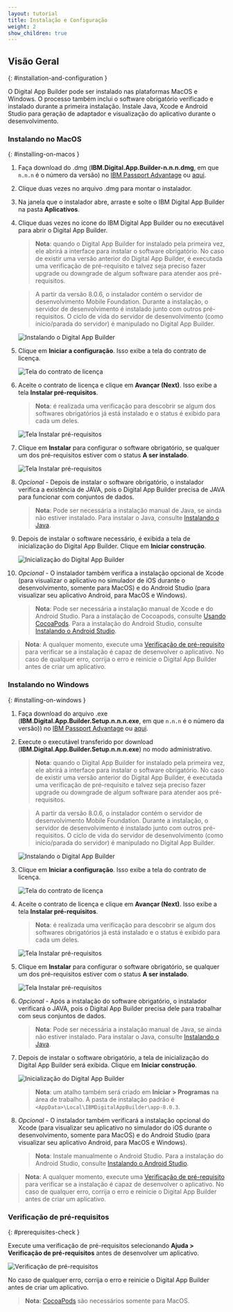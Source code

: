 ```yaml
---
layout: tutorial
title: Instalação e Configuração
weight: 2
show_children: true
---
```

<!-- NLS_CHARSET=UTF-8 -->
## Visão Geral
{: #installation-and-configuration }

O Digital App Builder pode ser instalado nas plataformas MacOS e Windows. O processo também inclui o software obrigatório verificado e instalado durante a primeira instalação. Instale Java, Xcode e Android Studio para geração de adaptador e visualização do aplicativo durante o desenvolvimento.

### Instalando no MacOS
{: #installing-on-macos }

1. Faça download do .dmg (**IBM.Digital.App.Builder-n.n.n.dmg**, em que `n.n.n` é o número da versão) no [IBM Passport Advantage](https://www.ibm.com/software/passportadvantage/) ou [aqui](https://github.com/MobileFirst-Platform-Developer-Center/Digital-App-Builder/releases).
2. Clique duas vezes no arquivo .dmg para montar o instalador.
3. Na janela que o instalador abre, arraste e solte o IBM Digital App Builder na pasta **Aplicativos**.
4. Clique duas vezes no ícone do IBM Digital App Builder ou no executável para abrir o Digital App Builder.
    >**Nota**: quando o Digital App Builder for instalado pela primeira vez, ele abrirá a interface para instalar o software obrigatório. No caso de existir uma versão anterior do Digital App Builder, é executada uma verificação de pré-requisito e talvez seja preciso fazer upgrade ou downgrade de algum software para atender aos pré-requisitos.
    
    >A partir da versão 8.0.6, o instalador contém o servidor de desenvolvimento Mobile Foundation. Durante a instalação, o servidor de desenvolvimento é instalado junto com outros pré-requisitos. O ciclo de vida do servidor de desenvolvimento (como início/parada do servidor) é manipulado no Digital App Builder.
    
    ![Instalando o Digital App Builder](dab-install-startup.png)

5. Clique em **Iniciar a configuração**. Isso exibe a tela do contrato de licença.

    ![Tela do contrato de licença](dab-install-license.png)

6. Aceite o contrato de licença e clique em **Avançar (Next)**. Isso exibe a tela **Instalar pré-requisitos**.
    >**Nota**: é realizada uma verificação para descobrir se algum dos softwares obrigatórios já está instalado e o status é exibido para cada um deles.

    ![Tela Instalar pré-requisitos](dab-install-prereq.png)

7. Clique em **Instalar** para configurar o software obrigatório, se qualquer um dos pré-requisitos estiver com o status **A ser instalado**.

    ![Tela Instalar pré-requisitos](dab-install-prereq-tobeinstalled.png)

8. *Opcional* - Depois de instalar o software obrigatório, o instalador verifica a existência de JAVA, pois o Digital App Builder precisa de JAVA para funcionar com conjuntos de dados. 
    >**Nota**: Pode ser necessária a instalação manual de Java, se ainda não estiver instalado. Para instalar o Java, consulte [Instalando o Java](https://www.java.com/en/download/help/download_options.xml).

9. Depois de instalar o software necessário, é exibida a tela de inicialização do Digital App Builder. Clique em **Iniciar construção**.

    ![Inicialização do Digital App Builder](dab-install-startup-screen.png)

10. *Opcional* - O instalador também verifica a instalação opcional de Xcode (para visualizar o aplicativo no simulador de iOS durante o desenvolvimento, somente para MacOS) e do Android Studio (para visualizar seu aplicativo Android, para MacOS e Windows).
    >**Nota**: Pode ser necessária a instalação manual de Xcode e do Android Studio. Para a instalação de Cocoapods, consulte [Usando CocoaPods](https://guides.cocoapods.org/using/using-cocoapods). Para a instalação do Android Studio, consulte [Instalando o Android Studio](https://developer.android.com/studio/). 

>**Nota**: A qualquer momento, execute uma [Verificação de pré-requisito](#prerequisites-check) para verificar se a instalação é capaz de desenvolver o aplicativo. No caso de qualquer erro, corrija o erro e reinicie o Digital App Builder antes de criar um aplicativo.

### Instalando no Windows
{: #installing-on-windows }

1. Faça download do arquivo .exe (**IBM.Digital.App.Builder.Setup.n.n.n.exe**, em que `n.n.n` é o número da versão)) no [IBM Passport Advantage](https://www.ibm.com/software/passportadvantage/) ou [aqui](https://github.com/MobileFirst-Platform-Developer-Center/Digital-App-Builder/releases).
2. Execute o executável transferido por download (**IBM.Digital.App.Builder.Setup.n.n.n.exe**) no modo administrativo.
    >**Nota**: quando o Digital App Builder for instalado pela primeira vez, ele abrirá a interface para instalar o software obrigatório. No caso de existir uma versão anterior do Digital App Builder, é executada uma verificação de pré-requisito e talvez seja preciso fazer upgrade ou downgrade de algum software para atender aos pré-requisitos.
    
    >A partir da versão 8.0.6, o instalador contém o servidor de desenvolvimento Mobile Foundation. Durante a instalação, o servidor de desenvolvimento é instalado junto com outros pré-requisitos. O ciclo de vida do servidor de desenvolvimento (como início/parada do servidor) é manipulado no Digital App Builder.

    ![Instalando o Digital App Builder](dab-install-startup.png)

3. Clique em **Iniciar a configuração**. Isso exibe a tela do contrato de licença.

    ![Tela do contrato de licença](dab-install-license.png)

4. Aceite o contrato de licença e clique em **Avançar (Next)**. Isso exibe a tela **Instalar pré-requisitos**.
    >**Nota**: é realizada uma verificação para descobrir se algum dos softwares obrigatórios já está instalado e o status é exibido para cada um deles.

    ![Tela Instalar pré-requisitos](dab-install-prereq.png)

5. Clique em **Instalar** para configurar o software obrigatório, se qualquer um dos pré-requisitos estiver com o status **A ser instalado**.

    ![Tela Instalar pré-requisitos](dab-install-prereq-tobeinstalled.png)

6. *Opcional* - Após a instalação do software obrigatório, o instalador verificará o JAVA, pois o Digital App Builder precisa dele para trabalhar com seus conjuntos de dados. 
    >**Nota**: Pode ser necessária a instalação manual de Java, se ainda não estiver instalado. Para instalar o Java, consulte [Instalando o Java](https://www.java.com/en/download/help/download_options.xml).

7. Depois de instalar o software obrigatório, a tela de inicialização do Digital App Builder será exibida. Clique em **Iniciar construção**.

    ![Inicialização do Digital App Builder](dab-install-startup-screen.png)

    >**Nota**: um atalho também será criado em **Iniciar > Programas** na área de trabalho. A pasta de instalação padrão é `<AppData>\Local\IBMDigitalAppBuilder\app-8.0.3`.

8. *Opcional* - O instalador também verificará a instalação opcional do Xcode (para visualizar seu aplicativo no simulador do iOS durante o desenvolvimento, somente para MacOS) e do Android Studio (para visualizar seu aplicativo Android, para MacOS e Windows).
    >**Nota**: Instale manualmente o Android Studio. Para a instalação do Android Studio, consulte [Instalando o Android Studio](https://developer.android.com/studio/). 

>**Nota**: A qualquer momento, execute uma [Verificação de pré-requisito](#prerequisites-check) para verificar se a instalação é capaz de desenvolver o aplicativo. No caso de qualquer erro, corrija o erro e reinicie o Digital App Builder antes de criar um aplicativo.

### Verificação de pré-requisitos
{: #prerequisites-check }

Execute uma verificação de pré-requisitos selecionando **Ajuda > Verificação de pré-requisitos** antes de desenvolver um aplicativo.

![Verificação de pré-requisitos](dab-prerequsites-check.png)

No caso de qualquer erro, corrija o erro e reinicie o Digital App Builder antes de criar um aplicativo.

>**Nota**: [CocoaPods](https://guides.cocoapods.org/using/using-cocoapods) são necessários somente para MacOS.
